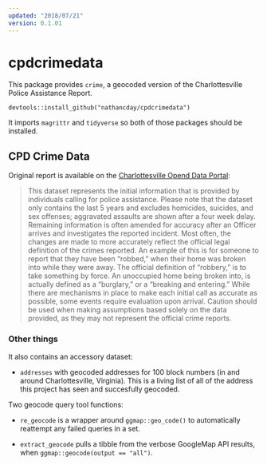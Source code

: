 ```yaml
---
updated: "2018/07/21"
version: 0.1.01
---
```


# cpdcrimedata

This package provides `crime`, a geocoded version of the Charlottesville Police Assistance Report.

```
devtools::install_github("nathancday/cpdcrimedata")
```

It imports `magrittr` and `tidyverse` so both of those packages should be installed.

## CPD Crime Data

Original report is available on the [Charlottesville Opend Data Portal](http://opendata.charlottesville.org/datasets/crime-data):

>This dataset represents the initial information that is provided by individuals calling for police assistance. Please note that the dataset only contains the last 5 years and excludes homicides, suicides, and sex offenses; aggravated assaults are shown after a four week delay. Remaining information is often amended for accuracy after an Officer arrives and investigates the reported incident.   Most often, the changes are made to more accurately reflect the official legal definition of the crimes reported.  An example of this is for someone to report that they have been “robbed,” when their home was broken into while they were away.  The official definition of “robbery,” is to take something by force.  An unoccupied home being broken into, is actually defined as a “burglary,” or a “breaking and entering.”  While there are mechanisms in place to make each initial call as accurate as possible, some events require evaluation upon arrival.  Caution should be used when making assumptions based solely on the data provided, as they may not represent the official crime reports. 


### Other things

It also contains an accessory dataset:
* `addresses` with geocoded addresses for 100 block numbers (in and around Charlottesville, Virginia). This is a living list of all of the address this project has seen and succesfully geocoded.

Two geocode query tool functions:
* `re_geocode` is a wrapper around `ggmap::geo_code()` to automatically reattempt any failed queries in a set.

* `extract_geocode` pulls a tibble from the verbose GoogleMap API results, when `ggmap::geocode(output == "all")`.


